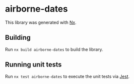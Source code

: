 # airborne-dates

This library was generated with [Nx](https://nx.dev).

## Building

Run `nx build airborne-dates` to build the library.

## Running unit tests

Run `nx test airborne-dates` to execute the unit tests via [Jest](https://jestjs.io).
